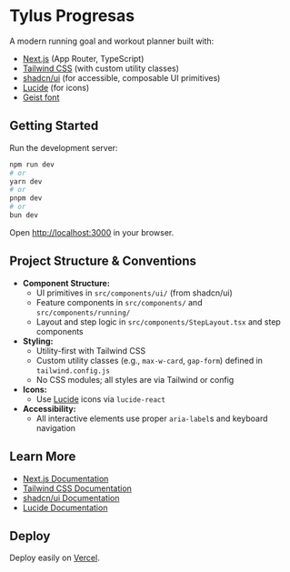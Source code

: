 # Tylus Progresas

A modern running goal and workout planner built with:

- [Next.js](https://nextjs.org) (App Router, TypeScript)
- [Tailwind CSS](https://tailwindcss.com) (with custom utility classes)
- [shadcn/ui](https://ui.shadcn.com) (for accessible, composable UI primitives)
- [Lucide](https://lucide.dev) (for icons)
- [Geist font](https://vercel.com/font)

## Getting Started

Run the development server:

```bash
npm run dev
# or
yarn dev
# or
pnpm dev
# or
bun dev
```

Open [http://localhost:3000](http://localhost:3000) in your browser.

## Project Structure & Conventions

- **Component Structure:**
  - UI primitives in `src/components/ui/` (from shadcn/ui)
  - Feature components in `src/components/` and `src/components/running/`
  - Layout and step logic in `src/components/StepLayout.tsx` and step components
- **Styling:**
  - Utility-first with Tailwind CSS
  - Custom utility classes (e.g., `max-w-card`, `gap-form`) defined in `tailwind.config.js`
  - No CSS modules; all styles are via Tailwind or config
- **Icons:**
  - Use [Lucide](https://lucide.dev) icons via `lucide-react`
- **Accessibility:**
  - All interactive elements use proper `aria-label`s and keyboard navigation

## Learn More

- [Next.js Documentation](https://nextjs.org/docs)
- [Tailwind CSS Documentation](https://tailwindcss.com/docs)
- [shadcn/ui Documentation](https://ui.shadcn.com/docs)
- [Lucide Documentation](https://lucide.dev/docs)

## Deploy

Deploy easily on [Vercel](https://vercel.com/new?utm_medium=default-template&filter=next.js&utm_source=create-next-app&utm_campaign=create-next-app-readme).
